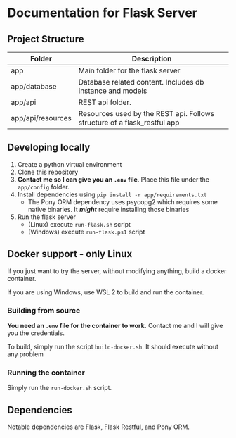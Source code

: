 # Documentation for Flask Server

## Project Structure

| Folder | Description
| --- | ------------ |
| app | Main folder for the flask server |
| app/database | Database related content. Includes db instance and models |
| app/api | REST api folder. |
| app/api/resources | Resources used by the REST api. Follows structure of a flask_restful app |

## Developing locally

1. Create a python virtual environment
2. Clone this repository
3. **Contact me so I can give you an ```.env``` file**. Place this file under the ```app/config``` folder.
4. Install dependencies using ```pip install -r app/requirements.txt```
    * The Pony ORM dependency uses psycopg2 which requires some native binaries. It ***might*** require
      installing those binaries
5. Run the flask server
    * (Linux) execute ```run-flask.sh``` script
    * (Windows) execute ```run-flask.ps1``` script

## Docker support - only Linux

If you just want to try the server, without modifying anything, build a docker container.

If you are using Windows, use WSL 2 to build and run the container.

### Building from source

**You need an ```.env``` file for the container to work.** Contact me and I will give you the credentials.

To build, simply run the script ```build-docker.sh```. It should execute without any problem

### Running the container

Simply run the ```run-docker.sh``` script.

## Dependencies

Notable dependencies are Flask, Flask Restful, and Pony ORM.

